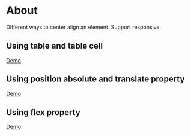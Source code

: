 # About 
Different ways to center align an element. Support responsive.

## Using table and table cell
[Demo](http://enchanted-cows.surge.sh)

## Using position absolute and translate property
[Demo](http://vast-surprise.surge.sh)

## Using flex property
[Demo](http://simple-children.surge.sh)